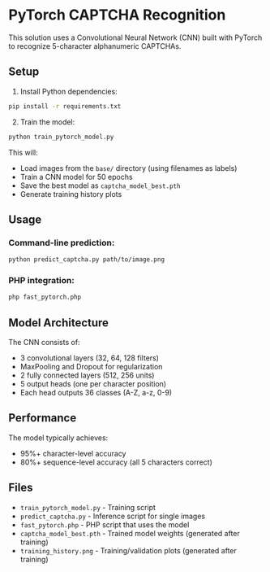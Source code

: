 # PyTorch CAPTCHA Recognition

This solution uses a Convolutional Neural Network (CNN) built with PyTorch to recognize 5-character alphanumeric CAPTCHAs.

## Setup

1. Install Python dependencies:
```bash
pip install -r requirements.txt
```

2. Train the model:
```bash
python train_pytorch_model.py
```

This will:
- Load images from the `base/` directory (using filenames as labels)
- Train a CNN model for 50 epochs
- Save the best model as `captcha_model_best.pth`
- Generate training history plots

## Usage

### Command-line prediction:
```bash
python predict_captcha.py path/to/image.png
```

### PHP integration:
```bash
php fast_pytorch.php
```

## Model Architecture

The CNN consists of:
- 3 convolutional layers (32, 64, 128 filters)
- MaxPooling and Dropout for regularization
- 2 fully connected layers (512, 256 units)
- 5 output heads (one per character position)
- Each head outputs 36 classes (A-Z, a-z, 0-9)

## Performance

The model typically achieves:
- 95%+ character-level accuracy
- 80%+ sequence-level accuracy (all 5 characters correct)

## Files

- `train_pytorch_model.py` - Training script
- `predict_captcha.py` - Inference script for single images
- `fast_pytorch.php` - PHP script that uses the model
- `captcha_model_best.pth` - Trained model weights (generated after training)
- `training_history.png` - Training/validation plots (generated after training)